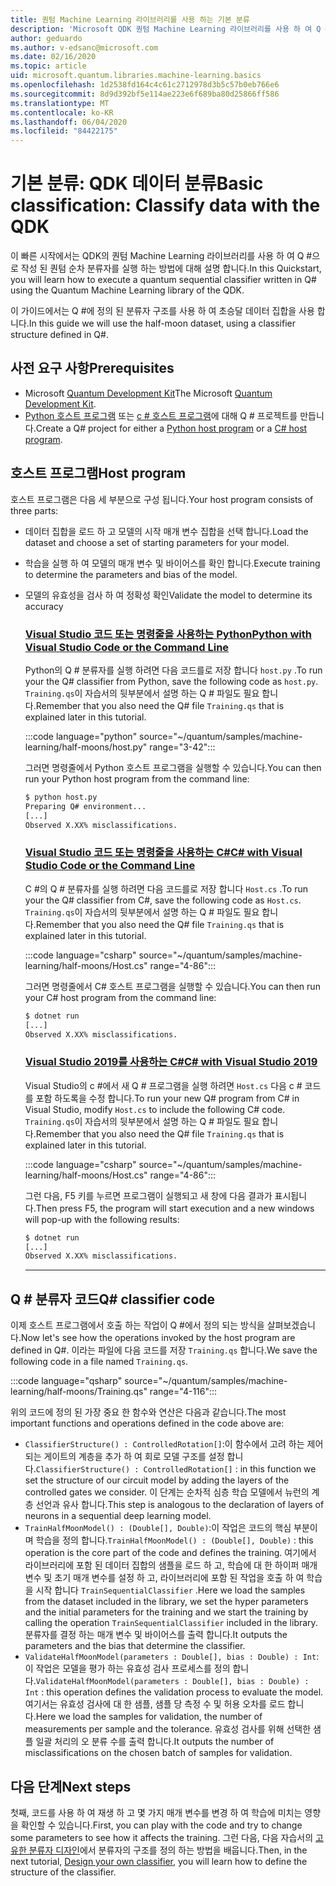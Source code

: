 ```yaml
---
title: 퀀텀 Machine Learning 라이브러리를 사용 하는 기본 분류
description: 'Microsoft QDK 퀀텀 Machine Learning 라이브러리를 사용 하 여 Q #으로 작성 된 퀀텀 순차 분류자를 실행 하는 방법에 대해 알아봅니다.'
author: geduardo
ms.author: v-edsanc@microsoft.com
ms.date: 02/16/2020
ms.topic: article
uid: microsoft.quantum.libraries.machine-learning.basics
ms.openlocfilehash: 1d2538fd164c4c61c2712978d3b5c57b0eb766e6
ms.sourcegitcommit: 8d9d392bf5e114ae223e6f689ba80d25866ff586
ms.translationtype: MT
ms.contentlocale: ko-KR
ms.lasthandoff: 06/04/2020
ms.locfileid: "84422175"
---
```

# <a name="basic-classification-classify-data-with-the-qdk"></a><span data-ttu-id="26271-103">기본 분류: QDK 데이터 분류</span><span class="sxs-lookup"><span data-stu-id="26271-103">Basic classification: Classify data with the QDK</span></span>

<span data-ttu-id="26271-104">이 빠른 시작에서는 QDK의 퀀텀 Machine Learning 라이브러리를 사용 하 여 Q #으로 작성 된 퀀텀 순차 분류자를 실행 하는 방법에 대해 설명 합니다.</span><span class="sxs-lookup"><span data-stu-id="26271-104">In this Quickstart, you will learn how to execute a quantum sequential classifier written in Q# using the Quantum Machine Learning library of the QDK.</span></span> 

<span data-ttu-id="26271-105">이 가이드에서는 Q #에 정의 된 분류자 구조를 사용 하 여 초승달 데이터 집합을 사용 합니다.</span><span class="sxs-lookup"><span data-stu-id="26271-105">In this guide we will use the half-moon dataset, using a classifier structure defined in Q#.</span></span>

## <a name="prerequisites"></a><span data-ttu-id="26271-106">사전 요구 사항</span><span class="sxs-lookup"><span data-stu-id="26271-106">Prerequisites</span></span>

- <span data-ttu-id="26271-107">Microsoft [Quantum Development Kit](xref:microsoft.quantum.install)</span><span class="sxs-lookup"><span data-stu-id="26271-107">The Microsoft [Quantum Development Kit](xref:microsoft.quantum.install).</span></span>
- <span data-ttu-id="26271-108">[Python 호스트 프로그램](xref:microsoft.quantum.install.python) 또는 [c # 호스트 프로그램](xref:microsoft.quantum.install.cs)에 대해 Q # 프로젝트를 만듭니다.</span><span class="sxs-lookup"><span data-stu-id="26271-108">Create a Q# project for either a [Python host program](xref:microsoft.quantum.install.python) or a [C# host program](xref:microsoft.quantum.install.cs).</span></span>

## <a name="host-program"></a><span data-ttu-id="26271-109">호스트 프로그램</span><span class="sxs-lookup"><span data-stu-id="26271-109">Host program</span></span>

<span data-ttu-id="26271-110">호스트 프로그램은 다음 세 부분으로 구성 됩니다.</span><span class="sxs-lookup"><span data-stu-id="26271-110">Your host program consists of three parts:</span></span>

- <span data-ttu-id="26271-111">데이터 집합을 로드 하 고 모델의 시작 매개 변수 집합을 선택 합니다.</span><span class="sxs-lookup"><span data-stu-id="26271-111">Load the dataset and choose a set of starting parameters for your model.</span></span>
- <span data-ttu-id="26271-112">학습을 실행 하 여 모델의 매개 변수 및 바이어스를 확인 합니다.</span><span class="sxs-lookup"><span data-stu-id="26271-112">Execute training to determine the parameters and bias of the model.</span></span>
- <span data-ttu-id="26271-113">모델의 유효성을 검사 하 여 정확성 확인</span><span class="sxs-lookup"><span data-stu-id="26271-113">Validate the model to determine its accuracy</span></span>

    ### <a name="python-with-visual-studio-code-or-the-command-line"></a>[<span data-ttu-id="26271-114">Visual Studio 코드 또는 명령줄을 사용하는 Python</span><span class="sxs-lookup"><span data-stu-id="26271-114">Python with Visual Studio Code or the Command Line</span></span>](#tab/tabid-python)

    <span data-ttu-id="26271-115">Python의 Q # 분류자를 실행 하려면 다음 코드를로 저장 합니다 `host.py` .</span><span class="sxs-lookup"><span data-stu-id="26271-115">To run your the Q# classifier from Python, save the following code as `host.py`.</span></span> <span data-ttu-id="26271-116">`Training.qs`이 자습서의 뒷부분에서 설명 하는 Q # 파일도 필요 합니다.</span><span class="sxs-lookup"><span data-stu-id="26271-116">Remember that you also need the Q# file `Training.qs` that is explained later in this tutorial.</span></span>

    :::code language="python" source="~/quantum/samples/machine-learning/half-moons/host.py" range="3-42":::

    <span data-ttu-id="26271-117">그러면 명령줄에서 Python 호스트 프로그램을 실행할 수 있습니다.</span><span class="sxs-lookup"><span data-stu-id="26271-117">You can then run your Python host program from the command line:</span></span>

    ```bash
    $ python host.py
    Preparing Q# environment...
    [...]
    Observed X.XX% misclassifications.
    ```

    ### <a name="c-with-visual-studio-code-or-the-command-line"></a>[<span data-ttu-id="26271-118">Visual Studio 코드 또는 명령줄을 사용하는 C#</span><span class="sxs-lookup"><span data-stu-id="26271-118">C# with Visual Studio Code or the Command Line</span></span>](#tab/tabid-csharp)

    <span data-ttu-id="26271-119">C #의 Q # 분류자를 실행 하려면 다음 코드를로 저장 합니다 `Host.cs` .</span><span class="sxs-lookup"><span data-stu-id="26271-119">To run your the Q# classifier from C#, save the following code as `Host.cs`.</span></span> <span data-ttu-id="26271-120">`Training.qs`이 자습서의 뒷부분에서 설명 하는 Q # 파일도 필요 합니다.</span><span class="sxs-lookup"><span data-stu-id="26271-120">Remember that you also need the Q# file `Training.qs` that is explained later in this tutorial.</span></span>

    :::code language="csharp" source="~/quantum/samples/machine-learning/half-moons/Host.cs" range="4-86":::

    <span data-ttu-id="26271-121">그러면 명령줄에서 C# 호스트 프로그램을 실행할 수 있습니다.</span><span class="sxs-lookup"><span data-stu-id="26271-121">You can then run your C# host program from the command line:</span></span>

    ```bash
    $ dotnet run
    [...]
    Observed X.XX% misclassifications.
    ```

    ### <a name="c-with-visual-studio-2019"></a>[<span data-ttu-id="26271-122">Visual Studio 2019를 사용하는 C#</span><span class="sxs-lookup"><span data-stu-id="26271-122">C# with Visual Studio 2019</span></span>](#tab/tabid-vs2019)

    <span data-ttu-id="26271-123">Visual Studio의 c #에서 새 Q # 프로그램을 실행 하려면 `Host.cs` 다음 c # 코드를 포함 하도록을 수정 합니다.</span><span class="sxs-lookup"><span data-stu-id="26271-123">To run your new Q# program from C# in Visual Studio, modify `Host.cs` to include the following C# code.</span></span> <span data-ttu-id="26271-124">`Training.qs`이 자습서의 뒷부분에서 설명 하는 Q # 파일도 필요 합니다.</span><span class="sxs-lookup"><span data-stu-id="26271-124">Remember that you also need the Q# file `Training.qs` that is explained later in this tutorial.</span></span>

    :::code language="csharp" source="~/quantum/samples/machine-learning/half-moons/Host.cs" range="4-86":::

    <span data-ttu-id="26271-125">그런 다음, F5 키를 누르면 프로그램이 실행되고 새 창에 다음 결과가 표시됩니다.</span><span class="sxs-lookup"><span data-stu-id="26271-125">Then press F5, the program will start execution and a new windows will pop-up with the following results:</span></span> 

    ```bash
    $ dotnet run
    [...]
    Observed X.XX% misclassifications.
    ```
    ***

## <a name="q-classifier-code"></a><span data-ttu-id="26271-126">Q \# 분류자 코드</span><span class="sxs-lookup"><span data-stu-id="26271-126">Q\# classifier code</span></span>

<span data-ttu-id="26271-127">이제 호스트 프로그램에서 호출 하는 작업이 Q #에서 정의 되는 방식을 살펴보겠습니다.</span><span class="sxs-lookup"><span data-stu-id="26271-127">Now let's see how the operations invoked by the host program are defined in Q#.</span></span>
<span data-ttu-id="26271-128">이라는 파일에 다음 코드를 저장 `Training.qs` 합니다.</span><span class="sxs-lookup"><span data-stu-id="26271-128">We save the following code in a file named `Training.qs`.</span></span>

:::code language="qsharp" source="~/quantum/samples/machine-learning/half-moons/Training.qs" range="4-116":::

<span data-ttu-id="26271-129">위의 코드에 정의 된 가장 중요 한 함수와 연산은 다음과 같습니다.</span><span class="sxs-lookup"><span data-stu-id="26271-129">The most important functions and operations defined in the code above are:</span></span>

- <span data-ttu-id="26271-130">`ClassifierStructure() : ControlledRotation[]`:이 함수에서 고려 하는 제어 되는 게이트의 계층을 추가 하 여 회로 모델 구조를 설정 합니다.</span><span class="sxs-lookup"><span data-stu-id="26271-130">`ClassifierStructure() : ControlledRotation[]` : in this function we set the structure of our circuit model by adding the layers of the controlled gates we consider.</span></span> <span data-ttu-id="26271-131">이 단계는 순차적 심층 학습 모델에서 뉴런의 계층 선언과 유사 합니다.</span><span class="sxs-lookup"><span data-stu-id="26271-131">This step is analogous to the declaration of layers of neurons in a sequential deep learning model.</span></span>
- <span data-ttu-id="26271-132">`TrainHalfMoonModel() : (Double[], Double)`:이 작업은 코드의 핵심 부분이 며 학습을 정의 합니다.</span><span class="sxs-lookup"><span data-stu-id="26271-132">`TrainHalfMoonModel() : (Double[], Double)` : this operation is the core part of the code and defines the training.</span></span> <span data-ttu-id="26271-133">여기에서 라이브러리에 포함 된 데이터 집합의 샘플을 로드 하 고, 학습에 대 한 하이퍼 매개 변수 및 초기 매개 변수를 설정 하 고, 라이브러리에 포함 된 작업을 호출 하 여 학습을 시작 합니다 `TrainSequentialClassifier` .</span><span class="sxs-lookup"><span data-stu-id="26271-133">Here we load the samples from the dataset included in the library, we set the hyper parameters and the initial parameters for the training and we start the training by calling the operation `TrainSequentialClassifier` included in the library.</span></span> <span data-ttu-id="26271-134">분류자를 결정 하는 매개 변수 및 바이어스를 출력 합니다.</span><span class="sxs-lookup"><span data-stu-id="26271-134">It outputs the parameters and the bias that determine the classifier.</span></span>
- <span data-ttu-id="26271-135">`ValidateHalfMoonModel(parameters : Double[], bias : Double) : Int`:이 작업은 모델을 평가 하는 유효성 검사 프로세스를 정의 합니다.</span><span class="sxs-lookup"><span data-stu-id="26271-135">`ValidateHalfMoonModel(parameters : Double[], bias : Double) : Int` : this operation defines the validation process to evaluate the model.</span></span> <span data-ttu-id="26271-136">여기서는 유효성 검사에 대 한 샘플, 샘플 당 측정 수 및 허용 오차를 로드 합니다.</span><span class="sxs-lookup"><span data-stu-id="26271-136">Here we load the samples for validation, the number of measurements per sample and the tolerance.</span></span> <span data-ttu-id="26271-137">유효성 검사를 위해 선택한 샘플 일괄 처리의 오 분류 수를 출력 합니다.</span><span class="sxs-lookup"><span data-stu-id="26271-137">It outputs the number of misclassifications on the chosen batch of samples for validation.</span></span>

## <a name="next-steps"></a><span data-ttu-id="26271-138">다음 단계</span><span class="sxs-lookup"><span data-stu-id="26271-138">Next steps</span></span>

<span data-ttu-id="26271-139">첫째, 코드를 사용 하 여 재생 하 고 몇 가지 매개 변수를 변경 하 여 학습에 미치는 영향을 확인할 수 있습니다.</span><span class="sxs-lookup"><span data-stu-id="26271-139">First, you can play with the code and try to change some parameters to see how it affects the training.</span></span> <span data-ttu-id="26271-140">그런 다음, 다음 자습서의 [고유한 분류자 디자인](xref:microsoft.quantum.libraries.machine-learning.design)에서 분류자의 구조를 정의 하는 방법을 배웁니다.</span><span class="sxs-lookup"><span data-stu-id="26271-140">Then, in the next tutorial, [Design your own classifier](xref:microsoft.quantum.libraries.machine-learning.design),  you will learn how to define the structure of the classifier.</span></span>
